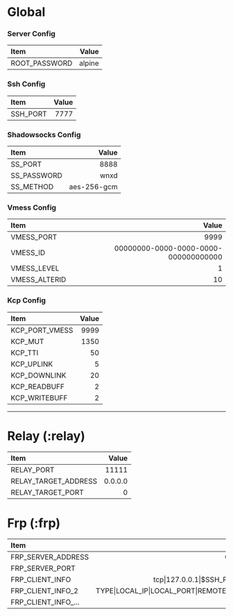# Global

### Server Config
| Item                 |                                               Value |
| :------------------- | --------------------------------------------------: |
| ROOT_PASSWORD        |                                              alpine |

### Ssh Config
| Item                 |                                               Value |
| :------------------- | --------------------------------------------------: |
| SSH_PORT             |                                                7777 |

### Shadowsocks Config

| Item                 |                                               Value |
| :------------------- | --------------------------------------------------: |
| SS_PORT              |                                                8888 |
| SS_PASSWORD          |                                                wnxd |
| SS_METHOD            |                                         aes-256-gcm |

### Vmess Config

| Item                 |                                               Value |
| :------------------- | --------------------------------------------------: |
| VMESS_PORT           |                                                9999 |
| VMESS_ID             |    00000000-0000-0000-0000-000000000000 |
| VMESS_LEVEL          |                                                   1 |
| VMESS_ALTERID        |                                                  10 |

### Kcp Config

| Item                 |                                               Value |
| :------------------- | --------------------------------------------------: |
| KCP_PORT_VMESS       |                                                9999 |
| KCP_MUT              |                                                1350 |
| KCP_TTI              |                                                  50 |
| KCP_UPLINK           |                                                   5 |
| KCP_DOWNLINK         |                                                  20 |
| KCP_READBUFF         |                                                   2 |
| KCP_WRITEBUFF        |                                                   2 |

---
# Relay (:relay)

| Item                 |                                               Value |
| :------------------- | --------------------------------------------------: |
| RELAY_PORT           |                                               11111 |
| RELAY_TARGET_ADDRESS |                                             0.0.0.0 |
| RELAY_TARGET_PORT    |                                                   0 |

# Frp (:frp)

| Item                 |                                               Value |
| :------------------- | --------------------------------------------------: |
| FRP_SERVER_ADDRESS   |                                             0.0.0.0 |
| FRP_SERVER_PORT      |                                                   0 |
| FRP_CLIENT_INFO      |            tcp&#x7C;127.0.0.1&#x7C;$SSH_PORT&#x7C;0 |
| FRP_CLIENT_INFO_2    | TYPE&#x7C;LOCAL_IP&#x7C;LOCAL_PORT&#x7C;REMOTE_PORT |
| FRP_CLIENT_INFO_...  |                                                 ... |
